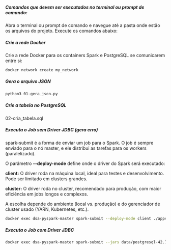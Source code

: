 ##### Comandos que devem ser executados no terminal ou prompt de comando:

Abra o terminal ou prompt de comando e navegue até a pasta onde estão os arquivos do projeto. Execute os comandos abaixo:

##### Crie a rede Docker 

Crie a rede Docker para os containers Spark e PostgreSQL se comunicarem entre si:

```bash
docker network create my_network
```

##### Gera o arquivo JSON

```bash
python3 01-gera_json.py
```

##### Crie a tabela no PostgreSQL

02-cria_tabela.sql

##### Executa o Job sem Driver JDBC (gera erro)
spark-submit é a forma de enviar um job para o Spark. O job é sempre enviado para o nó master, e ele distribui as tarefas para os workers (paralelizado).

O parâmetro **--deploy-mode** define onde o driver do Spark será executado:

**client:** O driver roda na máquina local, ideal para testes e desenvolvimento. Pode ser limitado em clusters grandes.

**cluster:** O driver roda no cluster, recomendado para produção, com maior eficiência em jobs longos e complexos.

A escolha depende do ambiente (local vs. produção) e do gerenciador de cluster usado (YARN, Kubernetes, etc.).

```bash
docker exec dsa-pyspark-master spark-submit --deploy-mode client ./apps/projeto1.py
```

##### Executa o Job com Driver JDBC

```bash
docker exec dsa-pyspark-master spark-submit --jars data/postgresql-42.7.4.jar --deploy-mode client ./apps/projeto1.py
```

